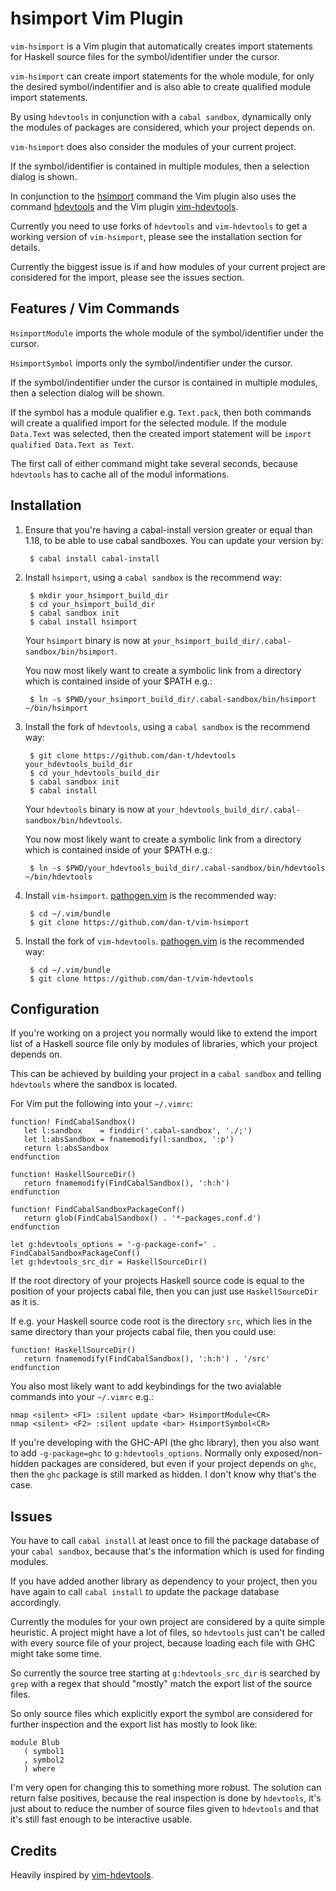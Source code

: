 hsimport Vim Plugin
===================

`vim-hsimport` is a Vim plugin that automatically creates import statements for
Haskell source files for the symbol/identifier under the cursor.

`vim-hsimport` can create import statements for the whole module, for only
the desired symbol/indentifier and is also able to create qualified module
import statements.

By using `hdevtools` in conjunction with a `cabal sandbox`, dynamically only
the modules of packages are considered, which your project depends on.

`vim-hsimport` does also consider the modules of your current project.

If the symbol/identifier is contained in multiple modules, then a selection
dialog is shown.


In conjunction to the [hsimport](<https://github.com/dan-t/hsimport>) command the Vim plugin also
uses the command [hdevtools](<https://github.com/bitc/hdevtools/>) and the Vim plugin
[vim-hdevtools](<https://github.com/bitc/vim-hdevtools/>).

Currently you need to use forks of `hdevtools` and `vim-hdevtools` to get a working
version of `vim-hsimport`, please see the installation section for details.

Currently the biggest issue is if and how modules of your current project are
considered for the import, please see the issues section.

Features / Vim Commands
-----------------------

`HsimportModule` imports the whole module of the symbol/identifier under the cursor.

`HsimportSymbol` imports only the symbol/indentifier under the cursor.

If the symbol/indentifier under the cursor is contained in multiple modules,
then a selection dialog will be shown.

If the symbol has a module qualifier e.g. `Text.pack`, then both commands will create
a qualified import for the selected module. If the module `Data.Text` was selected,
then the created import statement will be `import qualified Data.Text as Text`.

The first call of either command might take several seconds, because `hdevtools` has to
cache all of the modul informations.

Installation
------------

1. Ensure that you're having a cabal-install version greater or equal than 1.18, to be able
   to use cabal sandboxes. You can update your version by:

        $ cabal install cabal-install

2. Install `hsimport`, using a `cabal sandbox` is the recommend way:

        $ mkdir your_hsimport_build_dir
        $ cd your_hsimport_build_dir
        $ cabal sandbox init
        $ cabal install hsimport
   
    Your `hsimport` binary is now at `your_hsimport_build_dir/.cabal-sandbox/bin/hsimport`.

    You now most likely want to create a symbolic link from a directory which is contained
    inside of your $PATH e.g.:

        $ ln -s $PWD/your_hsimport_build_dir/.cabal-sandbox/bin/hsimport ~/bin/hsimport

3. Install the fork of `hdevtools`, using a `cabal sandbox` is the recommend way:

        $ git clone https://github.com/dan-t/hdevtools your_hdevtools_build_dir
        $ cd your_hdevtools_build_dir
        $ cabal sandbox init
        $ cabal install

    Your `hdevtools` binary is now at `your_hdevtools_build_dir/.cabal-sandbox/bin/hdevtools`.
    
    You now most likely want to create a symbolic link from a directory which is contained
    inside of your $PATH e.g.:

        $ ln -s $PWD/your_hdevtools_build_dir/.cabal-sandbox/bin/hdevtools ~/bin/hdevtools

4. Install `vim-hsimport`. [pathogen.vim](<https://github.com/tpope/vim-pathogen/>)
   is the recommended way:

        $ cd ~/.vim/bundle
        $ git clone https://github.com/dan-t/vim-hsimport

5. Install the fork of `vim-hdevtools`. [pathogen.vim](<https://github.com/tpope/vim-pathogen/>)
   is the recommended way:

        $ cd ~/.vim/bundle
        $ git clone https://github.com/dan-t/vim-hdevtools  

Configuration
-------------

If you're working on a project you normally would like to extend the import list of a Haskell
source file only by modules of libraries, which your project depends on.

This can be achieved by building your project in a `cabal sandbox` and telling `hdevtools` where
the sandbox is located.

For Vim put the following into your `~/.vimrc`:

    function! FindCabalSandbox()
       let l:sandbox    = finddir('.cabal-sandbox', './;')
       let l:absSandbox = fnamemodify(l:sandbox, ':p')
       return l:absSandbox
    endfunction

    function! HaskellSourceDir()
       return fnamemodify(FindCabalSandbox(), ':h:h')
    endfunction

    function! FindCabalSandboxPackageConf()
       return glob(FindCabalSandbox() . '*-packages.conf.d')
    endfunction

    let g:hdevtools_options = '-g-package-conf=' . FindCabalSandboxPackageConf()
    let g:hdevtools_src_dir = HaskellSourceDir()

If the root directory of your projects Haskell source code is equal to the position of your
projects cabal file, then you can just use `HaskellSourceDir` as it is.

If e.g. your Haskell source code root is the directory `src`, which lies in the same directory
than your projects cabal file, then you could use:

    function! HaskellSourceDir()
       return fnamemodify(FindCabalSandbox(), ':h:h') . '/src'
    endfunction

You also most likely want to add keybindings for the two avialable commands into your `~/.vimrc` e.g.:

    nmap <silent> <F1> :silent update <bar> HsimportModule<CR>
    nmap <silent> <F2> :silent update <bar> HsimportSymbol<CR>

If you're developing with the GHC-API (the ghc library), then you also want to add `-g-package=ghc`
to `g:hdevtools_options`. Normally only exposed/non-hidden packages are considered, but even
if your project depends on `ghc`, then the `ghc` package is still marked as hidden. I don't know
why that's the case.

Issues
------

You have to call `cabal install` at least once to fill the package database of your `cabal sandbox`,
because that's the information which is used for finding modules.

If you have added another library as dependency to your project, then you have again to
call `cabal install` to update the package database accordingly.

Currently the modules for your own project are considered by a quite simple heuristic.
A project might have a lot of files, so `hdevtools` just can't be called with every
source file of your project, because loading each file with GHC might take some time.

So currently the source tree starting at `g:hdevtools_src_dir` is searched by `grep` with
a regex that should "mostly" match the export list of the source files. 

So only source files which explicitly export the symbol are considered for further inspection
and the export list has mostly to look like:

    module Blub
       ( symbol1
       , symbol2
       ) where

I'm very open for changing this to something more robust. The solution can return false
positives, because the real inspection is done by `hdevtools`, it's just about to reduce
the number of source files given to `hdevtools` and that it's still fast enough to be
interactive usable.

Credits
-------

Heavily inspired by [vim-hdevtools](<https://github.com/bitc/vim-hdevtools/>).
